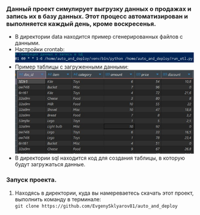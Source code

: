 ### Данный проект симулирует выгрузку данных о продажах и запись их в базу данных. Этот процесс автоматизирован и выполняется каждый день, кроме воскресенья.

* В директории data находится пример сгенерированных файлов с данными.  
* Настройки crontab:  
![](img/crontab.jpg)  
* Пример таблицы с загруженными данными:  
![](img/table_sales.jpg)  
* В директории sql находится код для создания таблицы, в которую будут загружаться данные.  

### Запуск проекта.  
1. Находясь в директории, куда вы намереваетесь скачать этот проект, выполнить команду в терминале:  
`git clone https://github.com/EvgenySklyarov81/auto_and_deploy`